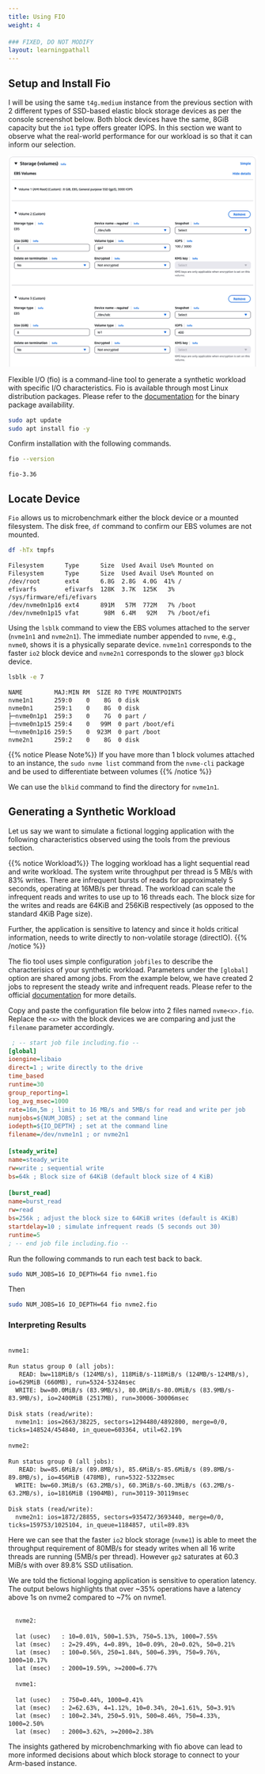 ```yaml
---
title: Using FIO
weight: 4

### FIXED, DO NOT MODIFY
layout: learningpathall
---
```


## Setup and Install Fio

I will be using the same `t4g.medium` instance from the previous section with 2 different types of SSD-based elastic block storage devices as per the console screenshot below. Both block devices have the same, 8GiB capacity but the `io1` type offers greater IOPS. In this section we want to observe what the real-world performance for our workload is so that it can inform our selection.

![EBS](./EBS.png)

Flexible I/O (fio) is a command-line tool to generate a synthetic workload with specific I/O characteristics.  Fio is available through most Linux distribution packages. Please refer to the [documentation](https://github.com/axboe/fio) for the binary package availability.

```bash
sudo apt update
sudo apt install fio -y
```

Confirm installation with the following commands. 

```bash
fio --version
```

```output
fio-3.36
```

## Locate Device 

`Fio` allows us to microbenchmark either the block device or a mounted filesystem. The disk free, `df` command to confirm our EBS volumes are not mounted.

```bash
df -hTx tmpfs
```

```output
Filesystem      Type      Size  Used Avail Use% Mounted on
Filesystem      Type      Size  Used Avail Use% Mounted on
/dev/root       ext4      6.8G  2.8G  4.0G  41% /
efivarfs        efivarfs  128K  3.7K  125K   3% /sys/firmware/efi/efivars
/dev/nvme0n1p16 ext4      891M   57M  772M   7% /boot
/dev/nvme0n1p15 vfat       98M  6.4M   92M   7% /boot/efi
```

Using the `lsblk` command to view the EBS volumes attached to the server (`nvme1n1` and `nvme2n1`). The immediate number appended to `nvme`, e.g., `nvme0`, shows it is a physically separate device. `nvme1n1` corresponds to the faster `io2` block device and `nvme2n1` corresponds to the slower `gp3` block device. 

```bash
lsblk -e 7
```

```output
NAME         MAJ:MIN RM  SIZE RO TYPE MOUNTPOINTS
nvme1n1      259:0    0    8G  0 disk 
nvme0n1      259:1    0    8G  0 disk 
├─nvme0n1p1  259:3    0    7G  0 part /
├─nvme0n1p15 259:4    0   99M  0 part /boot/efi
└─nvme0n1p16 259:5    0  923M  0 part /boot
nvme2n1      259:2    0    8G  0 disk 
```

{{% notice Please Note%}}
If you have more than 1 block volumes attached to an instance, the `sudo nvme list` command from the `nvme-cli` package and be used to differentiate between volumes
{{% /notice %}}

We can use the `blkid` command to find the directory for `nvme1n1`. 

## Generating a Synthetic Workload

Let us say we want to simulate a fictional logging application with the following characteristics observed using the tools from the previous section. 

{{% notice Workload%}}
The logging workload has a light sequential read and write workload. The system write throughput per thread is 5 MB/s with 83% writes. There are infrequent bursts of reads for approximately 5 seconds, operating at 16MB/s per thread. The workload can scale the infrequent reads and writes to use up to 16 threads each. The block size for the writes and reads are 64KiB and 256KiB respectively (as opposed to the standard 4KiB Page size). 

Further, the application is sensitive to latency and since it holds critical information, needs to write directly to non-volatile storage (directIO). 
{{% /notice %}}

The fio tool uses simple configuration `jobfiles` to describe the characterisics of your synthetic workload. Parameters under the `[global]` option are shared among jobs. From the example below, we have created 2 jobs to represent the steady write and infrequent reads. Please refer to the official [documentation](https://fio.readthedocs.io/en/latest/fio_doc.html#job-file-format) for more details. 

Copy and paste the configuration file below into 2 files named `nvme<x>.fio`. Replace the `<x>` with the block devices we are comparing and just the `filename` parameter accordingly. 

```ini
 ; -- start job file including.fio --
[global]
ioengine=libaio
direct=1 ; write directly to the drive
time_based
runtime=30
group_reporting=1
log_avg_msec=1000
rate=16m,5m ; limit to 16 MB/s and 5MB/s for read and write per job
numjobs=${NUM_JOBS} ; set at the command line
iodepth=${IO_DEPTH} ; set at the command line
filename=/dev/nvme1n1 ; or nvme2n1

[steady_write]
name=steady_write
rw=write ; sequential write
bs=64k ; Block size of 64KiB (default block size of 4 KiB)

[burst_read]
name=burst_read
rw=read
bs=256k ; adjust the block size to 64KiB writes (default is 4KiB)
startdelay=10 ; simulate infrequent reads (5 seconds out 30)
runtime=5
; -- end job file including.fio --
```

Run the following commands to run each test back to back.  

```bash
sudo NUM_JOBS=16 IO_DEPTH=64 fio nvme1.fio
```

Then

```bash
sudo NUM_JOBS=16 IO_DEPTH=64 fio nvme2.fio 
```

### Interpreting Results

```output

nvme1:

Run status group 0 (all jobs):
   READ: bw=118MiB/s (124MB/s), 118MiB/s-118MiB/s (124MB/s-124MB/s), io=629MiB (660MB), run=5324-5324msec
  WRITE: bw=80.0MiB/s (83.9MB/s), 80.0MiB/s-80.0MiB/s (83.9MB/s-83.9MB/s), io=2400MiB (2517MB), run=30006-30006msec

Disk stats (read/write):
  nvme1n1: ios=2663/38225, sectors=1294480/4892800, merge=0/0, ticks=148524/454840, in_queue=603364, util=62.19%

nvme2:

Run status group 0 (all jobs):
   READ: bw=85.6MiB/s (89.8MB/s), 85.6MiB/s-85.6MiB/s (89.8MB/s-89.8MB/s), io=456MiB (478MB), run=5322-5322msec
  WRITE: bw=60.3MiB/s (63.2MB/s), 60.3MiB/s-60.3MiB/s (63.2MB/s-63.2MB/s), io=1816MiB (1904MB), run=30119-30119msec

Disk stats (read/write):
  nvme2n1: ios=1872/28855, sectors=935472/3693440, merge=0/0, ticks=159753/1025104, in_queue=1184857, util=89.83%
```

Here we can see that the faster `io2` block storage (`nvme1`) is able to meet the throughput requirement of 80MB/s for steady writes when all 16 write threads are running (5MB/s per thread). However `gp2` saturates at 60.3 MiB/s with over 89.8% SSD utilisation. 

We are told the fictional logging application is sensitive to operation latency. The output belows highlights that over ~35% operations have a latency above 1s on nvme2 compared to ~7% on nvme1. 

```output

  nvme2:

  lat (usec)   : 10=0.01%, 500=1.53%, 750=5.13%, 1000=7.55%
  lat (msec)   : 2=29.49%, 4=0.89%, 10=0.09%, 20=0.02%, 50=0.21%
  lat (msec)   : 100=0.56%, 250=1.84%, 500=6.39%, 750=9.76%, 1000=10.17%
  lat (msec)   : 2000=19.59%, >=2000=6.77%

  nvme1:

  lat (usec)   : 750=0.44%, 1000=0.41%
  lat (msec)   : 2=62.63%, 4=1.12%, 10=0.34%, 20=1.61%, 50=3.91%
  lat (msec)   : 100=2.34%, 250=5.91%, 500=8.46%, 750=4.33%, 1000=2.50%
  lat (msec)   : 2000=3.62%, >=2000=2.38%
```

The insights gathered by microbenchmarking with fio above can lead to more informed decisions about which block storage to connect to your Arm-based instance. 
